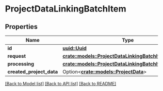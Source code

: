 # ProjectDataLinkingBatchItem

## Properties

Name | Type | Description | Notes
------------ | ------------- | ------------- | -------------
**id** | [**uuid::Uuid**](uuid::Uuid.md) |  | 
**request** | [**crate::models::ProjectDataLinkingBatchItemRequest**](ProjectDataLinkingBatchItemRequest.md) |  | 
**processing** | [**crate::models::ProjectDataLinkingBatchItemProcessing**](ProjectDataLinkingBatchItemProcessing.md) |  | 
**created_project_data** | Option<[**crate::models::ProjectData**](ProjectData.md)> |  | [optional]

[[Back to Model list]](../README.md#documentation-for-models) [[Back to API list]](../README.md#documentation-for-api-endpoints) [[Back to README]](../README.md)


